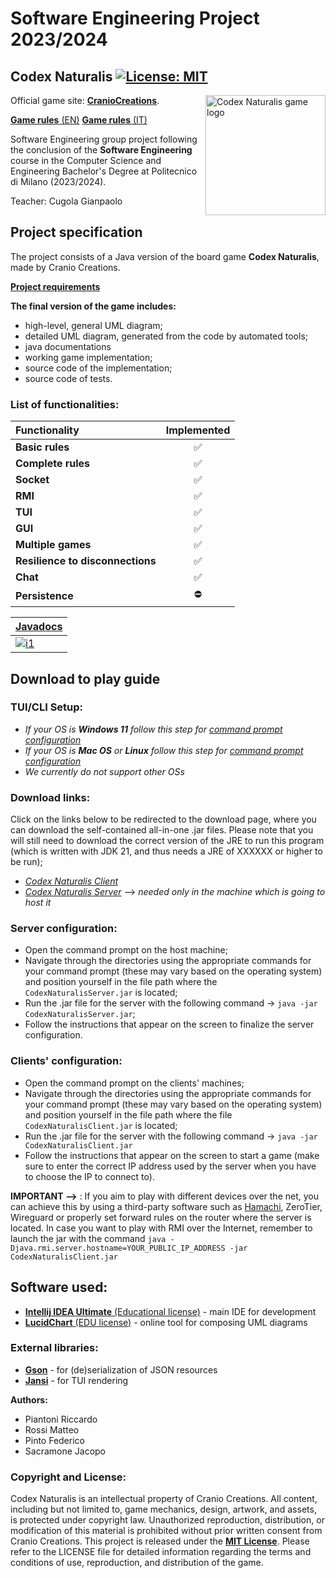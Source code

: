 # Software Engineering Project 2023/2024

## Codex Naturalis     [![License: MIT][license-image]](LICENSE.txt)

<img alt="Codex Naturalis game logo" src="https://m.media-amazon.com/images/I/814qEh0JKdS._AC_SX679_.jpg" width=192px height=192 px align="right" />

Official game site: [**CranioCreations**](https://www.craniocreations.it/prodotto/codex-naturalis).

[**Game rules** (EN)](FIleReadMe/CODEX_Rulebook_EN.pdf)
[**Game rules** (IT)](FIleReadMe/CODEX_Rulebook_IT.pdf)

Software Engineering group project following the conclusion of the **Software Engineering** course in the Computer
Science and
Engineering Bachelor's Degree at Politecnico di Milano (2023/2024).

Teacher: Cugola Gianpaolo

## Project specification

The project consists of a Java version of the board game **Codex Naturalis**, made by Cranio Creations.

[**Project requirements**](FIleReadMe/requirements.pdf)

**The final version of the game includes:**

* high-level, general UML diagram;
* detailed UML diagram, generated from the code by automated tools;
* java documentations
* working game implementation;
* source code of the implementation;
* source code of tests.

### List of functionalities:

| Functionality                    | Implemented |
|:---------------------------------|:-----------:|
| **Basic rules**                  |      ✅      |
| **Complete rules**               |      ✅      |
| **Socket**                       |      ✅      |
| **RMI**                          |      ✅      |
| **TUI**                          |      ✅      |
| **GUI**                          |      ✅      |
| **Multiple games**               |      ✅      |
| **Resilience to disconnections** |      ✅      |
| **Chat**                         |      ✅      |
| **Persistence**                  |      ⛔      |

| **[Javadocs](deliverables/JavaDoc)**          |   
|-----------------------------------------------|
| [![i1][javadocs-image]](deliverables/JavaDoc) |

## Download to play guide

### TUI/CLI Setup:

* *If your OS is **Windows 11** follow this step for [command prompt configuration](FIleReadMe/WIN11.md)*
* *If your OS is **Mac OS** or **Linux** follow this step for [command prompt configuration](FIleReadMe/MacOS.md)*
* *We currently do not support other OSs*

### Download links:

Click on the links below to be redirected to the download page, where you can download the self-contained all-in-one
.jar files.
Please note that you will still need to download the correct version of the JRE to run this program (which is written
with JDK 21,
and thus needs a JRE of XXXXXX or higher to be run);

* [*Codex Naturalis Client*](deliverables/CodexNaturalisClient.jar)
* [*Codex Naturalis Server*](deliverables/CodexNaturalisServer.jar) --> *needed only in the machine which is going to
  host it*

### Server configuration:

* Open the command prompt on the host machine;
* Navigate through the directories using the appropriate commands for your command prompt (these may vary based on the
  operating system) and position yourself in the file path where the ```CodexNaturalisServer.jar``` is located;
* Run the .jar file for the server with the following command -> ```java -jar CodexNaturalisServer.jar```;
* Follow the instructions that appear on the screen to finalize the server configuration.

### Clients' configuration:

* Open the command prompt on the clients' machines;
* Navigate through the directories using the appropriate commands for your command prompt (these may vary based on the
  operating system) and position yourself in the file path where the file ```CodexNaturalisClient.jar``` is located;
* Run the .jar file for the server with the following command -> ```java -jar CodexNaturalisClient.jar```
* Follow the instructions that appear on the screen to start a game (make sure to enter the correct IP address used by
  the server when you have to choose the IP to connect to).

**IMPORTANT -->** : If you aim to play with different devices over the net, you can achieve this by using a third-party
software such as [Hamachi](https://vpn.net/), ZeroTier, Wireguard or properly set forward rules on the router where the
server is located. In case you want to play with RMI over the Internet, remember to launch the jar with the command
```java -Djava.rmi.server.hostname=YOUR_PUBLIC_IP_ADDRESS -jar CodexNaturalisClient.jar```

## Software used:

* [**Intellij IDEA Ultimate** (Educational license)](https://www.jetbrains.com/idea/) - main IDE for development
* [**LucidChart** (EDU license)](https://www.lucidchart.com/pages/it) - online tool for composing UML diagrams

### External libraries:

* [**Gson**](https://github.com/google/gson) - for (de)serialization of JSON resources
* [**Jansi**](https://github.com/fusesource/jansi) - for TUI rendering

**Authors:**

- Piantoni Riccardo
- Rossi Matteo
- Pinto Federico
- Sacramone Jacopo

### Copyright and License:

Codex Naturalis is an intellectual property of Cranio Creations. All content, including but not limited to, game
mechanics, design, artwork, and assets, is protected under copyright law.
Unauthorized reproduction, distribution, or modification of this material is prohibited
without prior written consent from Cranio Creations. This project is released under the  **[MIT License](LICENSE.txt)**.
Please refer to the LICENSE file for detailed information regarding the terms and conditions of use, reproduction, and
distribution of the game.


[license-image]: https://img.shields.io/badge/License-MIT-blue.svg

[javadocs-image]: FIleReadMe/Artboard2.png